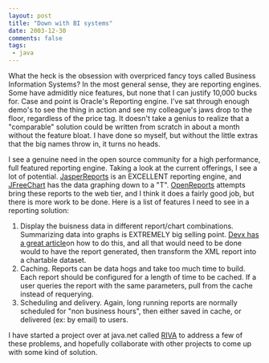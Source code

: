 ```yaml
---
layout: post
title: "Down with BI systems"
date: 2003-12-30
comments: false
tags:
 - java
---
```


What the heck is the obsession with overpriced fancy toys called Business Information Systems? In the most general sense, they are reporting engines. Some have admiditly nice features, but none that I can justify 10,000 bucks for. Case and point is Oracle's Reporting engine. I've sat through enough demo's to see the thing in action and see my colleague's jaws drop to the floor, regardless of the price tag. It doesn't take a genius to realize that a "comparable" solution could be written from scratch in about a month without the feature bloat. I have done so myself, but without the little extras that the big names throw in, it turns no heads.



I see a genuine need in the open source community for a high performance, full featured reporting engine. Taking a look at the current offerings, I see a lot of potential. [JasperReports](http://jasperreports.sf.net) is an EXCELLENT reporting engine, and [JFreeChart](http://www.jfree.org) has the data graphing down to a "T". [OpenReports](http://oreports.sf.net) attempts bring these reports to the web tier, and I think it does a fairly good job, but there is more work to be done. Here is a list of features I need to see in a reporting solution:



  1. Display the buisness data in different report/chart combinations. Summarizing data into graphs is EXTREMELY big selling point. [Devx has a great article](http://www.devx.com/xml/Article/7956/1954)on how to do this, and all that would need to be done would to have the report generated, then transform the XML report into a chartable dataset.
  2. Caching. Reports can be data hogs and take too much time to build. Each report should be configured for a length of time to be cached. If a user queries the report with the same parameters, pull from the cache instead of requerying.
  3. Scheduling and delivery. Again, long running reports are normally scheduled for "non business hours", then either saved in cache, or delivered (ex: by email) to users.



I have started a project over at java.net called [RIVA](http://riva.dev.java.net) to address a few of these problems, and hopefully collaborate with other projects to come up with some kind of solution.

